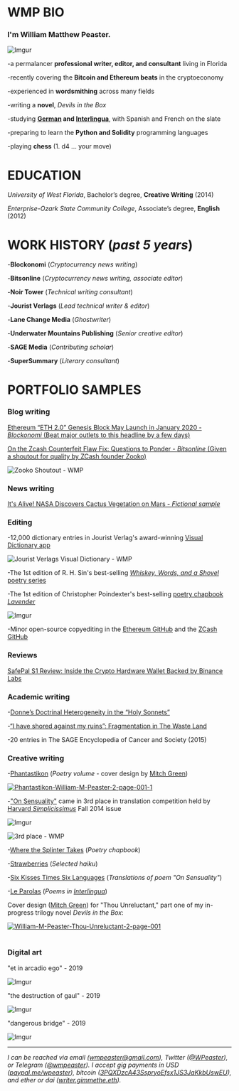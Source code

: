 # <b>WMP BIO</b>

### I'm <b>William Matthew Peaster.</b>

![Imgur](https://i.imgur.com/COmcG3F.jpg)

-a permalancer <b>professional writer, editor, and consultant</b> living in Florida

-recently covering the <b>Bitcoin and Ethereum beats</b> in the cryptoeconomy

-experienced in <b>wordsmithing</b> across many fields

-writing a <b>novel</b>, <i>Devils in the Box</i>

-studying <b>[German](https://github.com/wmpea/words/blob/master/Six%20Kisses%20Times%20Six%20Languages/%C3%9Cber%20die%20Sinnlichkeit%20(German)) and [Interlingua](https://github.com/wmpea/words/tree/master/Le%20Parolas)</b>, with Spanish and French on the slate

-preparing to learn the <b>Python and Solidity</b> programming languages

-playing <b>chess</b> (1. d4 ... your move)

# <b>EDUCATION</b> 

<i>University of West Florida</i>, Bachelor’s degree, <b>Creative Writing</b> (2014)

<i>Enterprise-Ozark State Community College</i>, Associate’s degree, <b>English</b> (2012)

# <b>WORK HISTORY (<i>past 5 years</i>)</b>

-<b>Blockonomi</b> (<i>Cryptocurrency news writing</i>)

-<b>Bitsonline</b> (<i>Cryptocurrency news writing, associate editor</i>)

-<b>Noir Tower</b> (<i>Technical writing consultant</i>)

-<b>Jourist Verlags</b> (<i>Lead technical writer & editor</i>)

-<b>Lane Change Media</b> (<i>Ghostwriter</i>)

-<b>Underwater Mountains Publishing</b> (<i>Senior creative editor</i>)

-<b>SAGE Media</b> (<i>Contributing scholar</i>)

-<b>SuperSummary</b> (<i>Literary consultant</i>)

# <b>PORTFOLIO SAMPLES</b>

### Blog writing

[Ethereum “ETH 2.0” Genesis Block May Launch in January 2020 - *Blockonomi* (Beat major outlets to this headline by a few days)](https://blockonomi.com/ethereum-eth-2-0-genesis-block-january-2020/)

[On the Zcash Counterfeit Flaw Fix: Questions to Ponder - *Bitsonline* (Given a shoutout for quality by ZCash founder Zooko)](https://twitter.com/zooko/status/1092911343932399616)

![Zooko Shoutout - WMP](https://i.imgur.com/XT2h6Rk.png)

### News writing

[It's Alive! NASA Discovers Cactus Vegetation on Mars - *Fictional sample*](https://docs.google.com/document/d/1M7UYwm00dmz6CxSe767VcmhS_60komtyc-Im_vwThys/edit?usp=sharing)

### Editing 

-12,000 dictionary entries in Jourist Verlag's award-winning [Visual Dictionary app](https://www.jourist.com/product/jourist-visual-dictionary/)

![Jourist Verlags Visual Dictionary - WMP](https://i.imgur.com/cwSMasm.png)

-The 1st edition of R. H. Sin's best-selling [*Whiskey, Words, and a Shovel* poetry series](https://www.amazon.com/Whiskey-Words-Shovel-R-Sin/dp/1682410188/ref=sr_1_7?keywords=whiskey+words+%26&qid=1562342956&s=books&sr=1-7)

-The 1st edition of Christopher Poindexter's best-selling [poetry chapbook *Lavender*](https://www.amazon.com/Lavender-Christopher-Poindexter/dp/168241129X/ref=pd_rhf_dp_p_img_2?_encoding=UTF8&psc=1&refRID=8D50EBD5E9VZ6C08QFGA
)

![Imgur](https://i.imgur.com/eyFYODP.png)

-Minor open-source copyediting in the [Ethereum GitHub](https://github.com/ethereum/eth2.0-specs/pull/848) and the [ZCash GitHub](https://github.com/zcash/zcash/pull/3927)

### Reviews

[SafePal S1 Review: Inside the Crypto Hardware Wallet Backed by Binance Labs](https://bitsonline.com/safepal-s1-review/)

### Academic writing

-[Donne’s Doctrinal Heterogeneity in the “Holy Sonnets”](https://www.academia.edu/33744926/John_Donne_s_Doctrinal_Heterogeneity_in_the_Holy_Sonnets_)

-[“I have shored against my ruins”: Fragmentation in The Waste Land](https://www.academia.edu/33744927/_I_have_shored_against_my_ruins_Fragmentation_in_T._S._Eliots_The_Waste_Land)

-20 entries in The SAGE Encyclopedia of Cancer and Society (2015)

### Creative writing

-[Phantastikon](https://github.com/wmpea/words/tree/master/Phantastikon) (<i>Poetry volume</i> - cover design by [Mitch Green](https://radpublishing-mitchgreen.myportfolio.com/))

<a href="https://ibb.co/NjLcNC4"><img src="https://i.ibb.co/cFN483m/Phantastikon-William-M-Peaster-2-page-001-1.jpg" alt="Phantastikon-William-M-Peaster-2-page-001-1" border="0"></a>

-["On Sensuality"](https://github.com/wmpea/words/blob/master/Phantastikon/On%20Sensuality) came in 3rd place in translation competition held by [Harvard *Simplicissimus*](https://issuu.com/simplicissimusjournal/docs/simpl_f14_german_web/28) Fall 2014 issue

![Imgur](https://i.imgur.com/8ydLuuZ.png)

![3rd place - WMP](https://i.imgur.com/OBYuzji.png)

-[Where the Splinter Takes](https://github.com/wmpea/words/tree/master/Where%20the%20Splinter%20Takes) (<i>Poetry chapbook</i>)

-[Strawberries](https://github.com/wmpea/words/tree/master/Strawberries) (<i>Selected haiku</i>)

-[Six Kisses Times Six Languages](https://github.com/wmpea/words/tree/master/Six%20Kisses%20Times%20Six%20Languages) (<i>Translations of poem "On Sensuality"</i>)

-[Le Parolas](https://github.com/wmpea/words/tree/master/Le%20Parolas) (<i>Poems in [Interlingua](https://adoneilson.com/int/gi/)</i>)

Cover design ([Mitch Green](https://radpublishing-mitchgreen.myportfolio.com/)) for "Thou Unreluctant," part one of my in-progress trilogy novel *Devils in the Box*:

<a href="https://ibb.co/ysjF7jy"><img src="https://i.ibb.co/6sC0LCP/William-M-Peaster-Thou-Unreluctant-2-page-001.jpg" alt="William-M-Peaster-Thou-Unreluctant-2-page-001" border="0"></a><br /><a target='_blank' href='https://imgbb.com/'></a><br />

### Digital art

"et in arcadio ego" - 2019

![Imgur](https://i.imgur.com/oiE7Qjw.png)

"the destruction of gaul" - 2019

![Imgur](https://i.imgur.com/HNbgPoB.png)

"dangerous bridge" - 2019

![Imgur](https://i.imgur.com/hdW6dlX.png)

***

*I can be reached via email (wmpeaster@gmail.com), Twitter ([@WPeaster](https://twitter.com/WPeaster)), or Telegram ([@wmpeaster](https://web.telegram.org/#/im?p=@wmpeaster)). I accept gig payments in USD ([paypal.me/wpeaster](paypal.me/wpeaster)), bitcoin ([3PQXDzcA43SspryoEfsx1JS3JaKkbUswEU](https://www.blockchain.com/btc/address/3PQXDzcA43SspryoEfsx1JS3JaKkbUswEU)), and ether or dai ([writer.gimmethe.eth](https://etherscan.io/address/writer.gimmethe.eth)).*
